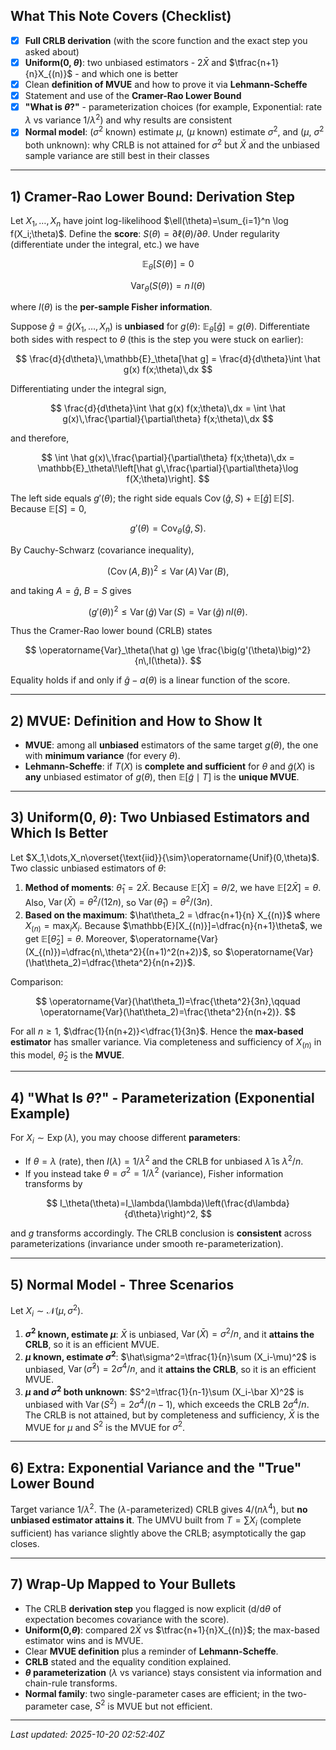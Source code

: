 ## What This Note Covers (Checklist)

- [x] **Full CRLB derivation** (with the score function and the exact step you asked about)
- [x] **Uniform(0, $\theta$)**: two unbiased estimators - $2\bar X$ and $\tfrac{n+1}{n}X_{(n)}$ - and which one is better
- [x] Clean **definition of MVUE** and how to prove it via **Lehmann-Scheffe**
- [x] Statement and use of the **Cramer-Rao Lower Bound**
- [x] **"What is $\theta$?"** - parameterization choices (for example, Exponential: rate $\lambda$ vs variance $1/\lambda^2$) and why results are consistent
- [x] **Normal model**: ($\sigma^2$ known) estimate $\mu$, ($\mu$ known) estimate $\sigma^2$, and ($\mu$, $\sigma^2$ both unknown): why CRLB is not attained for $\sigma^2$ but $\bar X$ and the unbiased sample variance are still best in their classes

---

## 1) Cramer-Rao Lower Bound: Derivation Step

Let $X_1,\dots,X_n$ have joint log-likelihood $\ell(\theta)=\sum_{i=1}^n \log f(X_i;\theta)$. Define the **score**: $S(\theta)=\partial\ell(\theta)/\partial\theta$. Under regularity (differentiate under the integral, etc.) we have

$$
\mathbb{E}_\theta[S(\theta)] = 0
$$

$$
\operatorname{Var}_\theta(S(\theta)) = n\,I(\theta)
$$


where $I(\theta)$ is the **per-sample Fisher information**.

Suppose $\hat g=\hat g(X_1,\dots,X_n)$ is **unbiased** for $g(\theta)$: $\mathbb{E}_\theta[\hat g]=g(\theta)$. Differentiate both sides with respect to $\theta$ (this is the step you were stuck on earlier):

$$
\frac{d}{d\theta}\,\mathbb{E}_\theta[\hat g]
= \frac{d}{d\theta}\int \hat g(x) f(x;\theta)\,dx
$$

Differentiating under the integral sign,

$$
\frac{d}{d\theta}\int \hat g(x) f(x;\theta)\,dx = \int \hat g(x)\,\frac{\partial}{\partial\theta} f(x;\theta)\,dx
$$

and therefore,

$$
\int \hat g(x)\,\frac{\partial}{\partial\theta} f(x;\theta)\,dx = \mathbb{E}_\theta\!\left[\hat g\,\frac{\partial}{\partial\theta}\log f(X;\theta)\right].
$$

The left side equals $g'(\theta)$; the right side equals $\operatorname{Cov}(\hat g, S)+\mathbb{E}[\hat g]\,\mathbb{E}[S]$. Because $\mathbb{E}[S]=0$,

$$
g'(\theta)=\operatorname{Cov}_\theta(\hat g, S).
$$

By Cauchy-Schwarz (covariance inequality),

$$
\big(\operatorname{Cov}(A,B)\big)^2\le \operatorname{Var}(A)\,\operatorname{Var}(B),
$$

and taking $A=\hat g$, $B=S$ gives

$$
\big(g'(\theta)\big)^2 \le \operatorname{Var}(\hat g)\,\operatorname{Var}(S)=\operatorname{Var}(\hat g)\,n I(\theta).
$$

Thus the Cramer-Rao lower bound (CRLB) states

$$
\operatorname{Var}_\theta(\hat g) \ge \frac{\big(g'(\theta)\big)^2}{n\,I(\theta)}.
$$

Equality holds if and only if $\hat g-a(\theta)$ is a linear function of the score.

---

## 2) MVUE: Definition and How to Show It

- **MVUE**: among all **unbiased** estimators of the same target $g(\theta)$, the one with **minimum variance** (for every $\theta$).
- **Lehmann-Scheffe**: if $T(X)$ is **complete and sufficient** for $\theta$ and $\tilde g(X)$ is **any** unbiased estimator of $g(\theta)$, then $\mathbb{E}[\tilde g\mid T]$ is the **unique MVUE**.

---

## 3) Uniform(0, $\theta$): Two Unbiased Estimators and Which Is Better

Let $X_1,\dots,X_n\overset{\text{iid}}{\sim}\operatorname{Unif}(0,\theta)$. Two classic unbiased estimators of $\theta$:

1. **Method of moments**: $\hat\theta_1 = 2\bar X$. Because $\mathbb{E}[\bar X]=\theta/2$, we have $\mathbb{E}[2\bar X]=\theta$. Also, $\operatorname{Var}(\bar X)=\theta^2/(12n)$, so $\operatorname{Var}(\hat\theta_1)=\theta^2/(3n)$.
2. **Based on the maximum**: $\hat\theta_2 = \dfrac{n+1}{n} X_{(n)}$ where $X_{(n)}=\max_i X_i$. Because $\mathbb{E}[X_{(n)}]=\dfrac{n}{n+1}\theta$, we get $\mathbb{E}[\hat\theta_2]=\theta$. Moreover, $\operatorname{Var}(X_{(n)})=\dfrac{n\,\theta^2}{(n+1)^2(n+2)}$, so $\operatorname{Var}(\hat\theta_2)=\dfrac{\theta^2}{n(n+2)}$.

Comparison:

$$
\operatorname{Var}(\hat\theta_1)=\frac{\theta^2}{3n},\qquad
\operatorname{Var}(\hat\theta_2)=\frac{\theta^2}{n(n+2)}.
$$

For all $n\ge 1$, $\dfrac{1}{n(n+2)}<\dfrac{1}{3n}$. Hence the **max-based estimator** has smaller variance. Via completeness and sufficiency of $X_{(n)}$ in this model, $\hat\theta_2$ is the **MVUE**.

---

## 4) "What Is $\theta$?" - Parameterization (Exponential Example)

For $X_i\sim\operatorname{Exp}(\lambda)$, you may choose different **parameters**:

- If $\theta=\lambda$ (rate), then $I(\lambda)=1/\lambda^2$ and the CRLB for unbiased $\hat\lambda$ is $\lambda^2/n$.
- If you instead take $\theta=\sigma^2=1/\lambda^2$ (variance), Fisher information transforms by

$$
I_\theta(\theta)=I_\lambda(\lambda)\left(\frac{d\lambda}{d\theta}\right)^2,
$$

and $g$ transforms accordingly. The CRLB conclusion is **consistent** across parameterizations (invariance under smooth re-parameterization).

---

## 5) Normal Model - Three Scenarios

Let $X_i\sim\mathcal{N}(\mu,\sigma^2)$.

1. **$\sigma^2$ known, estimate $\mu$**: $\bar X$ is unbiased, $\operatorname{Var}(\bar X)=\sigma^2/n$, and it **attains the CRLB**, so it is an efficient MVUE.
2. **$\mu$ known, estimate $\sigma^2$**: $\hat\sigma^2=\tfrac{1}{n}\sum (X_i-\mu)^2$ is unbiased, $\operatorname{Var}(\hat\sigma^2)=2\sigma^4/n$, and it **attains the CRLB**, so it is an efficient MVUE.
3. **$\mu$ and $\sigma^2$ both unknown**: $S^2=\tfrac{1}{n-1}\sum (X_i-\bar X)^2$ is unbiased with $\operatorname{Var}(S^2)=2\sigma^4/(n-1)$, which exceeds the CRLB $2\sigma^4/n$. The CRLB is not attained, but by completeness and sufficiency, $\bar X$ is the MVUE for $\mu$ and $S^2$ is the MVUE for $\sigma^2$.

---

## 6) Extra: Exponential Variance and the "True" Lower Bound

Target variance $1/\lambda^2$. The ($\lambda$-parameterized) CRLB gives $4/(n\lambda^4)$, but **no unbiased estimator attains it**. The UMVU built from $T=\sum X_i$ (complete sufficient) has variance slightly above the CRLB; asymptotically the gap closes.

---

## 7) Wrap-Up Mapped to Your Bullets

- The CRLB **derivation step** you flagged is now explicit (d/d$\theta$ of expectation becomes covariance with the score).
- **Uniform(0,$\theta$)**: compared $2\bar X$ vs $\tfrac{n+1}{n}X_{(n)}$; the max-based estimator wins and is MVUE.
- Clear **MVUE definition** plus a reminder of **Lehmann-Scheffe**.
- **CRLB** stated and the equality condition explained.
- **$\theta$ parameterization** ($\lambda$ vs variance) stays consistent via information and chain-rule transforms.
- **Normal family**: two single-parameter cases are efficient; in the two-parameter case, $S^2$ is MVUE but not efficient.

---

_Last updated: 2025-10-20 02:52:40Z_

